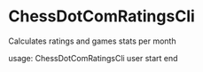 # ChessDotComRatingsCli
Calculates ratings and games stats per month

usage: ChessDotComRatingsCli user <username> start <startMonth> end <endMonth>
